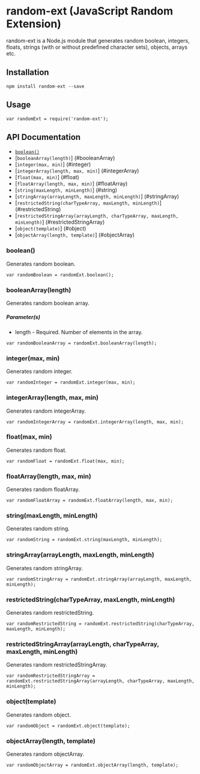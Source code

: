 # random-ext (JavaScript Random Extension)

random-ext is a Node.js module that generates random boolean, integers, floats, strings (with or without predefined character sets), objects, arrays etc.

## Installation

```
npm install random-ext --save
```

## Usage

```
var randomExt = require('random-ext');
```

## API Documentation

* [`boolean()`](#boolean)
* [`booleanArray(length)`] (#booleanArray)
* [`integer(max, min)`] (#integer)
* [`integerArray(length, max, min)`] (#integerArray)
* [`float(max, min)`] (#float)
* [`floatArray(length, max, min)`] (#floatArray)
* [`string(maxLength, minLength)`] (#string)
* [`stringArray(arrayLength, maxLength, minLength)`] (#stringArray)
* [`restrictedString(charTypeArray, maxLength, minLength)`] (#restrictedString)
* [`restrictedStringArray(arrayLength, charTypeArray, maxLength, minLength)`] (#restrictedStringArray)
* [`object(template)`] (#object)
* [`objectArray(length, template)`] (#objectArray)

### <a name="boolean"/> boolean()
Generates random boolean.
```
var randomBoolean = randomExt.boolean();
```
### <a name="booleanArray"/> booleanArray(length)

Generates random boolean array.
##### Parameter(s)
* length - Required. Number of elements in the array.
```
var randomBooleanArray = randomExt.booleanArray(length);
```
### <a name="integer"/> integer(max, min)

Generates random integer.
```
var randomInteger = randomExt.integer(max, min);
```
### <a name="integerArray"/> integerArray(length, max, min)

Generates random integerArray.
```
var randomIntegerArray = randomExt.integerArray(length, max, min);
```
### <a name="float"/> float(max, min)

Generates random float.
```
var randomFloat = randomExt.float(max, min);
```
### <a name="floatArray"/> floatArray(length, max, min)

Generates random floatArray.
```
var randomFloatArray = randomExt.floatArray(length, max, min);
```
### <a name="string"/> string(maxLength, minLength)

Generates random string.
```
var randomString = randomExt.string(maxLength, minLength);
```
### <a name="stringArray"/> stringArray(arrayLength, maxLength, minLength)

Generates random stringArray.
```
var randomStringArray = randomExt.stringArray(arrayLength, maxLength, minLength);
```
### <a name="restrictedString"/> restrictedString(charTypeArray, maxLength, minLength)

Generates random restrictedString.
```
var randomRestrictedString = randomExt.restrictedString(charTypeArray, maxLength, minLength);
```
### <a name="restrictedStringArray"/> restrictedStringArray(arrayLength, charTypeArray, maxLength, minLength)

Generates random restrictedStringArray.
```
var randomRestrictedStringArray = randomExt.restrictedStringArray(arrayLength, charTypeArray, maxLength, minLength);
```
### <a name="object"/> object(template)

Generates random object.
```
var randomObject = randomExt.object(template);
```
### <a name="objectArray"/> objectArray(length, template)

Generates random objectArray.
```
var randomObjectArray = randomExt.objectArray(length, template);
```

